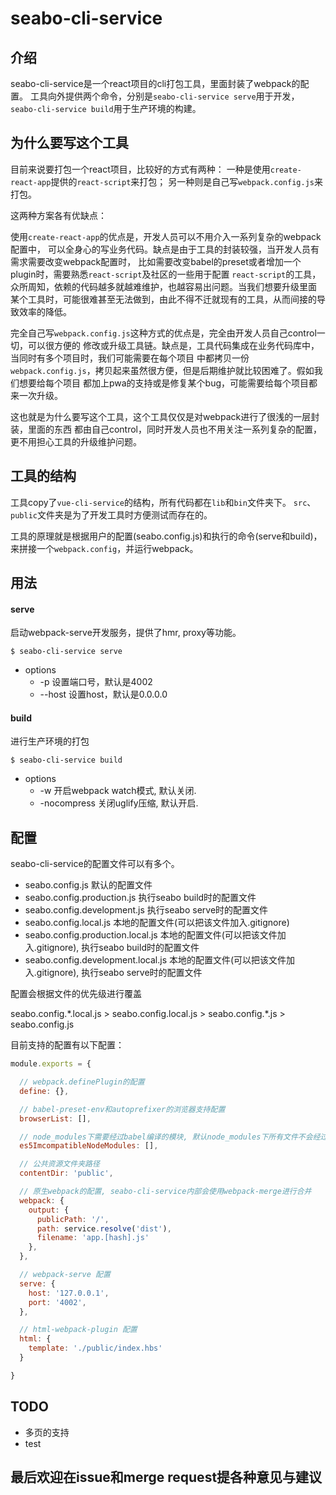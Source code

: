 # seabo-cli-service

## 介绍

seabo-cli-service是一个react项目的cli打包工具，里面封装了webpack的配置。
工具向外提供两个命令，分别是`seabo-cli-service serve`用于开发，`seabo-cli-service build`用于生产环境的构建。

## 为什么要写这个工具

目前来说要打包一个react项目，比较好的方式有两种：
一种是使用`create-react-app`提供的`react-script`来打包；
另一种则是自己写`webpack.config.js`来打包。


这两种方案各有优缺点：

使用`create-react-app`的优点是，开发人员可以不用介入一系列复杂的webpack配置中，
可以全身心的写业务代码。缺点是由于工具的封装较强，当开发人员有需求需要改变webpack配置时，
比如需要改变babel的preset或者增加一个plugin时，需要熟悉`react-script`及社区的一些用于配置
`react-script`的工具，众所周知，依赖的代码越多就越难维护，也越容易出问题。当我们想要升级里面
某个工具时，可能很难甚至无法做到，由此不得不迁就现有的工具，从而间接的导致效率的降低。


完全自己写`webpack.config.js`这种方式的优点是，完全由开发人员自己control一切，可以很方便的
修改或升级工具链。缺点是，工具代码集成在业务代码库中，当同时有多个项目时，我们可能需要在每个项目
中都拷贝一份`webpack.config.js`，拷贝起来虽然很方便，但是后期维护就比较困难了。假如我们想要给每个项目
都加上pwa的支持或是修复某个bug，可能需要给每个项目都来一次升级。


这也就是为什么要写这个工具，这个工具仅仅是对webpack进行了很浅的一层封装，里面的东西
都由自己control，同时开发人员也不用关注一系列复杂的配置，更不用担心工具的升级维护问题。

## 工具的结构

工具copy了`vue-cli-service`的结构，所有代码都在`lib`和`bin`文件夹下。
`src`、`public`文件夹是为了开发工具时方便测试而存在的。

工具的原理就是根据用户的配置(seabo.config.js)和执行的命令(serve和build)，
来拼接一个`webpack.config`，并运行webpack。

## 用法

#### serve

启动webpack-serve开发服务，提供了hmr, proxy等功能。

```
$ seabo-cli-service serve
```

- options
  * -p <port> 设置端口号，默认是4002
  * --host <host> 设置host，默认是0.0.0.0

#### build

进行生产环境的打包

```
$ seabo-cli-service build
```

- options
  * -w 开启webpack watch模式, 默认关闭.
  * -nocompress 关闭uglify压缩, 默认开启.

## 配置

seabo-cli-service的配置文件可以有多个。

- seabo.config.js 默认的配置文件
- seabo.config.production.js 执行seabo build时的配置文件
- seabo.config.development.js 执行seabo serve时的配置文件
- seabo.config.local.js 本地的配置文件(可以把该文件加入.gitignore)
- seabo.config.production.local.js 本地的配置文件(可以把该文件加入.gitignore), 执行seabo build时的配置文件
- seabo.config.development.local.js 本地的配置文件(可以把该文件加入.gitignore), 执行seabo serve时的配置文件

配置会根据文件的优先级进行覆盖

seabo.config.\*.local.js > seabo.config.local.js > seabo.config.\*.js > seabo.config.js


目前支持的配置有以下配置：

```js
module.exports = {

  // webpack.definePlugin的配置
  define: {},

  // babel-preset-env和autoprefixer的浏览器支持配置
  browserList: [],

  // node_modules下需要经过babel编译的模块, 默认node_modules下所有文件不会经过babel编译
  es5ImcompatibleNodeModules: [],

  // 公共资源文件夹路径
  contentDir: 'public',

  // 原生webpack的配置, seabo-cli-service内部会使用webpack-merge进行合并
  webpack: {
    output: {
      publicPath: '/',
      path: service.resolve('dist'),
      filename: 'app.[hash].js'
    },
  },

  // webpack-serve 配置
  serve: {
    host: '127.0.0.1',
    port: '4002',
  },

  // html-webpack-plugin 配置
  html: {
    template: './public/index.hbs'
  }

}
```


## TODO

- 多页的支持
- test


## 最后欢迎在issue和merge request提各种意见与建议
